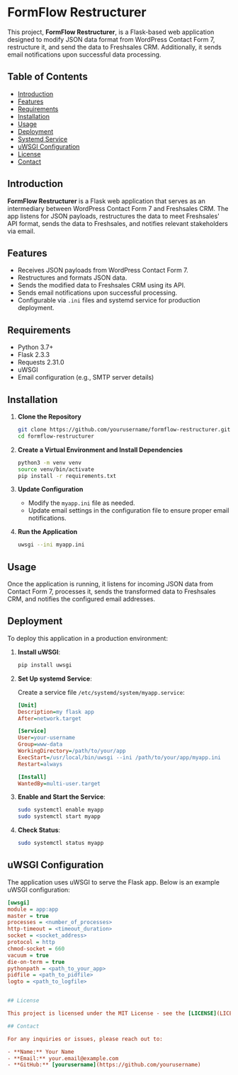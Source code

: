 # FormFlow Restructurer

This project, **FormFlow Restructurer**, is a Flask-based web application designed to modify JSON data format from WordPress Contact Form 7, restructure it, and send the data to Freshsales CRM. Additionally, it sends email notifications upon successful data processing.

## Table of Contents

- [Introduction](#introduction)
- [Features](#features)
- [Requirements](#requirements)
- [Installation](#installation)
- [Usage](#usage)
- [Deployment](#deployment)
- [Systemd Service](#systemd-service)
- [uWSGI Configuration](#uwsgi-configuration)
- [License](#license)
- [Contact](#contact)

## Introduction

**FormFlow Restructurer** is a Flask web application that serves as an intermediary between WordPress Contact Form 7 and Freshsales CRM. The app listens for JSON payloads, restructures the data to meet Freshsales' API format, sends the data to Freshsales, and notifies relevant stakeholders via email.

## Features

- Receives JSON payloads from WordPress Contact Form 7.
- Restructures and formats JSON data.
- Sends the modified data to Freshsales CRM using its API.
- Sends email notifications upon successful processing.
- Configurable via `.ini` files and systemd service for production deployment.

## Requirements

- Python 3.7+
- Flask 2.3.3
- Requests 2.31.0
- uWSGI
- Email configuration (e.g., SMTP server details)

## Installation

1. **Clone the Repository**

    ```bash
    git clone https://github.com/yourusername/formflow-restructurer.git
    cd formflow-restructurer
    ```

2. **Create a Virtual Environment and Install Dependencies**

    ```bash
    python3 -m venv venv
    source venv/bin/activate
    pip install -r requirements.txt
    ```

3. **Update Configuration**

   - Modify the `myapp.ini` file as needed.
   - Update email settings in the configuration file to ensure proper email notifications.

4. **Run the Application**

    ```bash
    uwsgi --ini myapp.ini
    ```

## Usage

Once the application is running, it listens for incoming JSON data from Contact Form 7, processes it, sends the transformed data to Freshsales CRM, and notifies the configured email addresses.

## Deployment

To deploy this application in a production environment:

1. **Install uWSGI**:

    ```bash
    pip install uwsgi
    ```

2. **Set Up systemd Service**:

    Create a service file `/etc/systemd/system/myapp.service`:

    ```ini
    [Unit]
    Description=my flask app
    After=network.target

    [Service]
    User=your-username
    Group=www-data
    WorkingDirectory=/path/to/your/app
    ExecStart=/usr/local/bin/uwsgi --ini /path/to/your/app/myapp.ini
    Restart=always

    [Install]
    WantedBy=multi-user.target
    ```

3. **Enable and Start the Service**:

    ```bash
    sudo systemctl enable myapp
    sudo systemctl start myapp
    ```

4. **Check Status**:

    ```bash
    sudo systemctl status myapp
    ```

## uWSGI Configuration

The application uses uWSGI to serve the Flask app. Below is an example uWSGI configuration:

```ini
[uwsgi]
module = app:app
master = true
processes = <number_of_processes>
http-timeout = <timeout_duration>
socket = <socket_address>
protocol = http
chmod-socket = 660
vacuum = true
die-on-term = true
pythonpath = <path_to_your_app>
pidfile = <path_to_pidfile>
logto = <path_to_logfile>


## License

This project is licensed under the MIT License - see the [LICENSE](LICENSE) file for details.

## Contact

For any inquiries or issues, please reach out to:

- **Name:** Your Name
- **Email:** your.email@example.com
- **GitHub:** [yourusername](https://github.com/yourusername)
